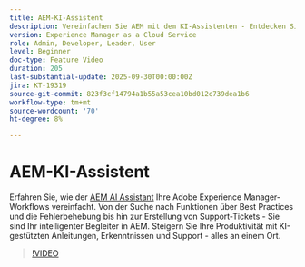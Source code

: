 ```yaml
---
title: AEM-KI-Assistent
description: Vereinfachen Sie AEM mit dem KI-Assistenten - Entdecken Sie Funktionen, Best Practices und beheben Sie Probleme, während Sie mit KI-gestützter Unterstützung die Produktivität steigern.
version: Experience Manager as a Cloud Service
role: Admin, Developer, Leader, User
level: Beginner
doc-type: Feature Video
duration: 205
last-substantial-update: 2025-09-30T00:00:00Z
jira: KT-19319
source-git-commit: 823f3cf14794a1b55a53cea10bd012c739dea1b6
workflow-type: tm+mt
source-wordcount: '70'
ht-degree: 8%

---
```



# AEM-KI-Assistent

Erfahren Sie, wie der [AEM AI Assistant](https://experienceleague.adobe.com/en/docs/experience-manager-cloud-service/content/ai-in-aem/ai-assistant/ai-assistant-in-aem#) Ihre Adobe Experience Manager-Workflows vereinfacht. Von der Suche nach Funktionen über Best Practices und die Fehlerbehebung bis hin zur Erstellung von Support-Tickets - Sie sind Ihr intelligenter Begleiter in AEM. Steigern Sie Ihre Produktivität mit KI-gestützten Anleitungen, Erkenntnissen und Support - alles an einem Ort.

>[!VIDEO](https://video.tv.adobe.com/v/3475357/?learn=on&enablevpops)
